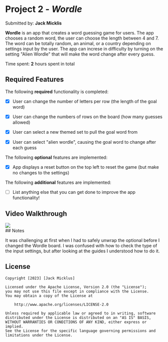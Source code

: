 # Project 2 - *Wordle*

Submitted by: **Jack Micklis**

**Wordle** is an app that creates a word guessing game for users. The app chooses a random word, the user can choose the length between 4 and 7. The word can be totally random, an animal, or a country depending on settings input by the user. The app can increse in difficulty by turning on the setting "Alien Wordle" that will make the word change after every guess.

Time spent: **2** hours spent in total

## Required Features

The following **required** functionality is completed:

- [X] User can change the number of letters per row (the length of the goal word)
- [X] User can change the numbers of rows on the board (how many guesses allowed)
- [X] User can select a new themed set to pull the goal word from
- [X] User can select "alien wordle", causing the goal word to change after each guess


The following **optional** features are implemented:

- [X] App displays a reset button on the top left to reset the game (but make no changes to the settings)

The following **additional** features are implemented:

- [ ] List anything else that you can get done to improve the app functionality!

## Video Walkthrough

<div>
    <a href="https://www.loom.com/share/bc31dd0da82740b6b4ca70d6c9bf18ba">
      <img style="max-width:300px;" src="https://cdn.loom.com/sessions/thumbnails/bc31dd0da82740b6b4ca70d6c9bf18ba-with-play.gif">
    </a>
  </div>
## Notes

It was challenging at first when I had to safely unwrap the optional before I changed the Wordle board. I was confused with how to check the type of the input settings, but after looking at the guides I understood how to do it.

## License

    Copyright [2023] [Jack Micklus]

    Licensed under the Apache License, Version 2.0 (the "License");
    you may not use this file except in compliance with the License.
    You may obtain a copy of the License at

        http://www.apache.org/licenses/LICENSE-2.0

    Unless required by applicable law or agreed to in writing, software
    distributed under the License is distributed on an "AS IS" BASIS,
    WITHOUT WARRANTIES OR CONDITIONS OF ANY KIND, either express or implied.
    See the License for the specific language governing permissions and
    limitations under the License.
